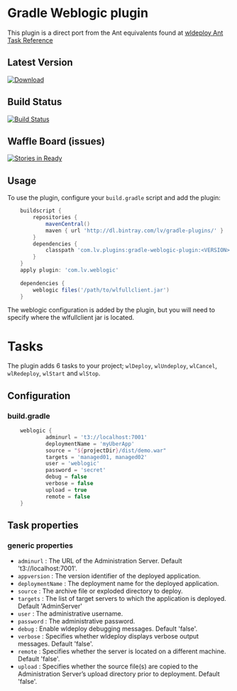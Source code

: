 # Gradle Weblogic plugin

This plugin is a direct port from the Ant equivalents found at [wldeploy Ant Task Reference](http://docs.oracle.com/cd/E13222_01/wls/docs92/programming/wldeploy.html)

## Latest Version
[ ![Download](https://api.bintray.com/packages/lv/gradle-plugins/gradle-weblogic-plugin/images/download.svg) ](https://bintray.com/lv/gradle-plugins/gradle-weblogic-plugin/_latestVersion)

## Build Status

[![Build Status](https://travis-ci.org/Liverpool-Victoria/gradle-weblogic-plugin.svg?branch=master)](https://travis-ci.org/Liverpool-Victoria/gradle-weblogic-plugin)

## Waffle Board (issues)

[![Stories in Ready](https://badge.waffle.io/Liverpool-Victoria/gradle-weblogic-plugin.svg?label=ready&title=Ready)](http://waffle.io/Liverpool-Victoria/gradle-weblogic-plugin)

## Usage

To use the plugin, configure your `build.gradle` script and add the plugin:
```groovy
    buildscript {
        repositories {
            mavenCentral()
            maven { url 'http://dl.bintray.com/lv/gradle-plugins/' }
        }
        dependencies {
            classpath 'com.lv.plugins:gradle-weblogic-plugin:<VERSION>'
        }
    }
    apply plugin: 'com.lv.weblogic'
    
    dependencies {
        weblogic files('/path/to/wlfullclient.jar')
    }
```
The weblogic configuration is added by the plugin, but you will need to specify where the wlfullclient jar is located.


# Tasks
The plugin adds 6 tasks to your project; `wlDeploy`, `wlUndeploy`, `wlCancel`, `wlRedeploy`, `wlStart` and `wlStop`.

## Configuration

### build.gradle
```groovy
    weblogic {
            adminurl = 't3://localhost:7001'
            deploymentName = 'myUberApp'
            source = "${projectDir}/dist/demo.war"
            targets = 'managed01, managed02'
            user = 'weblogic'
            password = 'secret'
            debug = false
            verbose = false
            upload = true
            remote = false
    }
```

## Task properties
### generic properties

* `adminurl` : The URL of the Administration Server. Default 't3://localhost:7001'.
* `appversion` : The version identifier of the deployed application.
* `deploymentName` : The deployment name for the deployed application.
* `source` : The archive file or exploded directory to deploy.
* `targets` : The list of target servers to which the application is deployed. Default 'AdminServer'
* `user` : The administrative username.
* `password` : The administrative password.
* `debug` : Enable wldeploy debugging messages. Default 'false'.
* `verbose` : Specifies whether wldeploy displays verbose output messages. Default 'false'. 
* `remote` : Specifies whether the server is located on a different machine. Default 'false'.
* `upload` : Specifies whether the source file(s) are copied to the Administration Server’s upload directory prior to deployment. Default 'false'.
